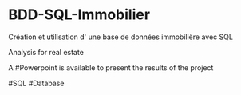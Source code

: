 # BDD-SQL-Immobilier
Création et utilisation d' une base de données immobilière avec SQL


Analysis for real estate

A #Powerpoint is available to present the results of the project

#SQL  #Database
